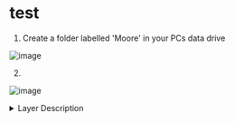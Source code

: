 # test


1) Create a folder labelled 'Moore' in your PCs data drive

![image](https://github.com/user-attachments/assets/f4114424-de88-45c0-a2e0-ca8516849279)


2) 

![image](https://github.com/user-attachments/assets/4a01a877-f08d-4e03-bcfc-8316b5e63143)


<details>
<summary>Layer Description</summary>

## Layer Description

![image](https://github.com/user-attachments/assets/0f43b00b-0b62-47e7-9e7e-79833aa70565)

Sentinel 1 Imagrey:

Imagrey from Synthetic Apereature Radar (SAR) sensor from Sentinel 1 sattelites, indicates the relatively smoothness of ground cover.


![image](https://github.com/user-attachments/assets/5c99cd7f-b64a-46be-bbf6-b4117619f5b5)

Tasseled Cap Wetness:

The tasseled cap transformation results in images representing [Tasseled Cap](https://yceo.yale.edu/tasseled-cap-transform-landsat-8-oli)

![image](https://github.com/user-attachments/assets/3fd7206a-7b64-4605-8085-188ee5803222)

Mask:

This image masks a quad to the study area.

![image](https://github.com/user-attachments/assets/8b49c643-3765-4533-b7e0-a2301a59aed7)



 </details>
